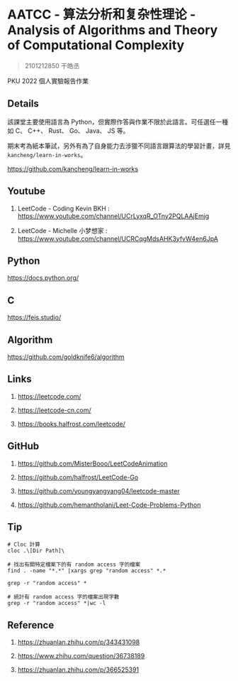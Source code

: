 # AATCC - 算法分析和复杂性理论 - Analysis of Algorithms and Theory of Computational Complexity

> 2101212850 干皓丞

PKU 2022 個人實驗報告作業


## Details

該課堂主要使用語言為 Python，但實際作答與作業不限於此語言。可任選任一種如 C、 C++、 Rust、 Go、 Java、 JS 等。

期末考為紙本筆試，另外有為了自身能力去涉獵不同語言跟算法的學習計畫，詳見 `kancheng/learn-in-works`。

https://github.com/kancheng/learn-in-works

## Youtube

1. LeetCode - Coding Kevin BKH : https://www.youtube.com/channel/UCrLyxqR_OTny2PQLAAjEmjg

2. LeetCode - Michelle 小梦想家 : https://www.youtube.com/channel/UCRCqgMdsAHK3yfvW4en6JpA


## Python

https://docs.python.org/


## C

https://feis.studio/


## Algorithm

https://github.com/goldknife6/algorithm


## Links

1. https://leetcode.com/

2. https://leetcode-cn.com/

3. https://books.halfrost.com/leetcode/


## GitHub

1. https://github.com/MisterBooo/LeetCodeAnimation

2. https://github.com/halfrost/LeetCode-Go

3. https://github.com/youngyangyang04/leetcode-master

4. https://github.com/hemantholani/Leet-Code-Problems-Python

## Tip

```
# Cloc 計算
cloc .\[Dir Path]\

# 找出有關特定檔案下的有 random access 字的檔案
find . -name "*.*" |xargs grep "random access" *.*

grep -r "random access" *

# 統計有 random access 字的檔案出現字數
grep -r "random access" *|wc -l
```

## Reference

1. https://zhuanlan.zhihu.com/p/343431098

2. https://www.zhihu.com/question/36738189

3. https://zhuanlan.zhihu.com/p/366525391


